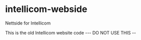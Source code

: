 # intellicom-webside
Nettside for Intellicom


This is the old Intellicom website code
--- DO NOT USE THIS --
